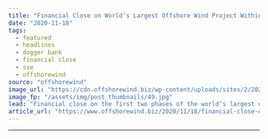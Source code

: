 ```yaml
---
title: "Financial Close on World’s Largest Offshore Wind Project Within Days"
date: "2020-11-18"
tags: 
  - featured
  - headlines
  - dogger bank
  - financial close
  - sse
  - offshorewind
source: "offshorewind"
image_url: "https://cdn.offshorewind.biz/wp-content/uploads/sites/2/2020/11/18102331/Financial-Close-on-Worlds-Largest-Offshore-Wind-Project-Within-Days.jpg"
image_fp: "/assets/img/post_thumbnails/49.jpg"
lead: "Financial close on the first two phases of the world’s largest offshore wind farm"
article_url: "https://www.offshorewind.biz/2020/11/18/financial-close-on-worlds-largest-offshore-wind-project-within-days/"
---
```


---
